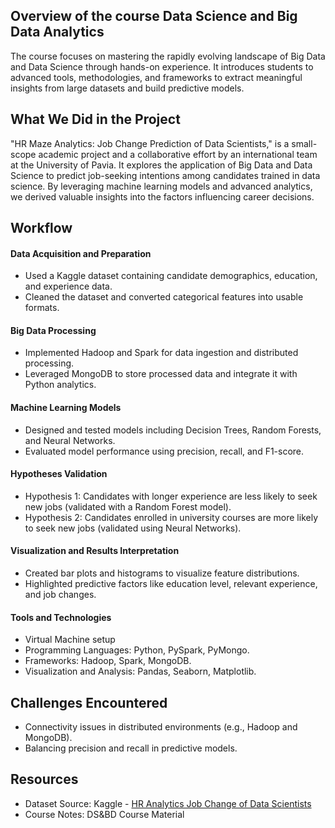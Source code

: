 ## Overview of the course Data Science and Big Data Analytics
The course focuses on mastering the rapidly evolving landscape of Big Data and Data Science through hands-on experience. It introduces students to advanced tools, methodologies, and frameworks to extract meaningful insights from large datasets and build predictive models.

## What We Did in the Project
"HR Maze Analytics: Job Change Prediction of Data Scientists," is a small-scope academic project and a collaborative effort by an international team at the University of Pavia. It explores the application of Big Data and Data Science to predict job-seeking intentions among candidates trained in data science. By leveraging machine learning models and advanced analytics, we derived valuable insights into the factors influencing career decisions.

## Workflow
#### Data Acquisition and Preparation
- Used a Kaggle dataset containing candidate demographics, education, and experience data.
- Cleaned the dataset and converted categorical features into usable formats.

#### Big Data Processing
- Implemented Hadoop and Spark for data ingestion and distributed processing.
- Leveraged MongoDB to store processed data and integrate it with Python analytics.
  
#### Machine Learning Models
- Designed and tested models including Decision Trees, Random Forests, and Neural Networks.
- Evaluated model performance using precision, recall, and F1-score.

#### Hypotheses Validation
- Hypothesis 1: Candidates with longer experience are less likely to seek new jobs (validated with a Random Forest model).
- Hypothesis 2: Candidates enrolled in university courses are more likely to seek new jobs (validated using Neural Networks).

#### Visualization and Results Interpretation
- Created bar plots and histograms to visualize feature distributions.
- Highlighted predictive factors like education level, relevant experience, and job changes.

#### Tools and Technologies
- Virtual Machine setup 
- Programming Languages: Python, PySpark, PyMongo.
- Frameworks: Hadoop, Spark, MongoDB.
- Visualization and Analysis: Pandas, Seaborn, Matplotlib.

## Challenges Encountered
- Connectivity issues in distributed environments (e.g., Hadoop and MongoDB).
- Balancing precision and recall in predictive models.


## Resources
- Dataset Source: Kaggle - [HR Analytics Job Change of Data Scientists](https://www.kaggle.com/datasets/arashnic/hr-analytics-job-change-of-data-scientists?resource=download)
- Course Notes: DS&BD Course Material
